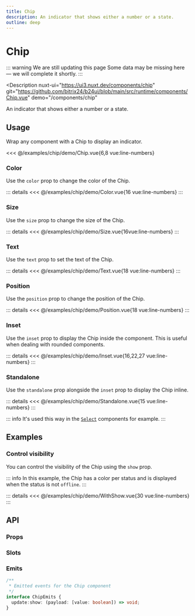 ```yaml
---
title: Chip
description: An indicator that shows either a number or a state.
outline: deep
---
```

<script setup>
import ChipExample from '/examples/chip/Chip.vue';
import ColorExample from '/examples/chip/Color.vue';
import SizeExample from '/examples/chip/Size.vue';
import TextExample from '/examples/chip/Text.vue';
import PositionExample from '/examples/chip/Position.vue';
import InsetExample from '/examples/chip/Inset.vue';
import StandaloneExample from '/examples/chip/Standalone.vue';
import WithShowExample from '/examples/chip/WithShow.vue';
</script>
# Chip

::: warning We are still updating this page
Some data may be missing here — we will complete it shortly.
:::

<Description
  nuxt-ui="https://ui3.nuxt.dev/components/chip"
  git="https://github.com/bitrix24/b24ui/blob/main/src/runtime/components/Chip.vue"
  demo="/components/chip"
>
  An indicator that shows either a number or a state.
</Description>

## Usage

Wrap any component with a Chip to display an indicator.

<div class="lg:min-h-[160px]">
  <ClientOnly>
    <ChipExample />
  </ClientOnly>
</div>

<<< @/examples/chip/demo/Chip.vue{6,8 vue:line-numbers}

### Color

Use the `color` prop to change the color of the Chip.

<div class="lg:min-h-[275px]">
  <ClientOnly>
    <ColorExample />
  </ClientOnly>
</div>

::: details
<<< @/examples/chip/demo/Color.vue{16 vue:line-numbers}
:::

### Size

Use the `size` prop to change the size of the Chip.

<div class="lg:min-h-[275px]">
  <ClientOnly>
    <SizeExample />
  </ClientOnly>
</div>

::: details
<<< @/examples/chip/demo/Size.vue{16vue:line-numbers}
:::

### Text

Use the `text` prop to set the text of the Chip.

<div class="lg:min-h-[275px]">
  <ClientOnly>
    <TextExample />
  </ClientOnly>
</div>

::: details
<<< @/examples/chip/demo/Text.vue{18 vue:line-numbers}
:::

### Position

Use the `position` prop to change the position of the Chip.

<div class="lg:min-h-[275px]">
  <ClientOnly>
    <PositionExample />
  </ClientOnly>
</div>

::: details
<<< @/examples/chip/demo/Position.vue{18 vue:line-numbers}
:::

### Inset

Use the `inset` prop to display the Chip inside the component. This is useful when dealing with rounded components.

<div class="lg:min-h-[275px]">
  <ClientOnly>
    <InsetExample />
  </ClientOnly>
</div>

::: details
<<< @/examples/chip/demo/Inset.vue{16,22,27 vue:line-numbers}
:::

### Standalone

Use the `standalone` prop alongside the `inset` prop to display the Chip inline.

<div class="lg:min-h-[275px]">
  <ClientOnly>
    <StandaloneExample />
  </ClientOnly>
</div>

::: details
<<< @/examples/chip/demo/Standalone.vue{15 vue:line-numbers}
:::

::: info
It's used this way in the [`Select`](/components/select) components for example.
:::

## Examples

### Control visibility

You can control the visibility of the Chip using the `show` prop.

::: info
In this example, the Chip has a color per status and is displayed when the status is not `offline`.
:::

<div class="lg:min-h-[160px]">
  <ClientOnly>
    <WithShowExample />
  </ClientOnly>
</div>

::: details
<<< @/examples/chip/demo/WithShow.vue{30 vue:line-numbers}
:::

## API

### Props

<ComponentProps component="Chip" />

### Slots

<ComponentSlots component="Chip" />

### Emits

```ts
/**
 * Emitted events for the Chip component
 */
interface ChipEmits {
  update:show: (payload: [value: boolean]) => void;
}
```
